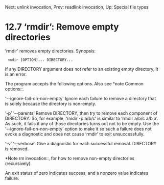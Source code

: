 Next: unlink invocation,  Prev: readlink invocation,  Up: Special file types

12.7 ‘rmdir’: Remove empty directories
======================================

‘rmdir’ removes empty directories.  Synopsis:

     rmdir [OPTION]... DIRECTORY...

   If any DIRECTORY argument does not refer to an existing empty
directory, it is an error.

   The program accepts the following options.  Also see *note Common
options::.

‘--ignore-fail-on-non-empty’
     Ignore each failure to remove a directory that is solely because
     the directory is non-empty.

‘-p’
‘--parents’
     Remove DIRECTORY, then try to remove each component of DIRECTORY.
     So, for example, ‘rmdir -p a/b/c’ is similar to ‘rmdir a/b/c a/b
     a’.  As such, it fails if any of those directories turns out not to
     be empty.  Use the ‘--ignore-fail-on-non-empty’ option to make it
     so such a failure does not evoke a diagnostic and does not cause
     ‘rmdir’ to exit unsuccessfully.

‘-v’
‘--verbose’
     Give a diagnostic for each successful removal.  DIRECTORY is
     removed.

   *Note rm invocation::, for how to remove non-empty directories
(recursively).

   An exit status of zero indicates success, and a nonzero value
indicates failure.


